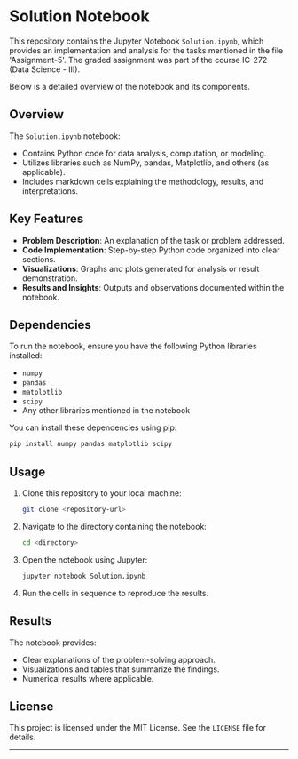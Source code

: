 # Solution Notebook

This repository contains the Jupyter Notebook `Solution.ipynb`, which provides an implementation and analysis for the tasks mentioned in the file 'Assignment-5'.
The graded assignment was part of the course IC-272 (Data Science - III). 

Below is a detailed overview of the notebook and its components.

## Overview

The `Solution.ipynb` notebook:
- Contains Python code for data analysis, computation, or modeling.
- Utilizes libraries such as NumPy, pandas, Matplotlib, and others (as applicable).
- Includes markdown cells explaining the methodology, results, and interpretations.

## Key Features
- **Problem Description**: An explanation of the task or problem addressed.
- **Code Implementation**: Step-by-step Python code organized into clear sections.
- **Visualizations**: Graphs and plots generated for analysis or result demonstration.
- **Results and Insights**: Outputs and observations documented within the notebook.

## Dependencies
To run the notebook, ensure you have the following Python libraries installed:

- `numpy`
- `pandas`
- `matplotlib`
- `scipy`
- Any other libraries mentioned in the notebook

You can install these dependencies using pip:
```bash
pip install numpy pandas matplotlib scipy
```

## Usage
1. Clone this repository to your local machine:
   ```bash
   git clone <repository-url>
   ```
2. Navigate to the directory containing the notebook:
   ```bash
   cd <directory>
   ```
3. Open the notebook using Jupyter:
   ```bash
   jupyter notebook Solution.ipynb
   ```
4. Run the cells in sequence to reproduce the results.

## Results
The notebook provides:
- Clear explanations of the problem-solving approach.
- Visualizations and tables that summarize the findings.
- Numerical results where applicable.

## License
This project is licensed under the MIT License. See the `LICENSE` file for details.

---
